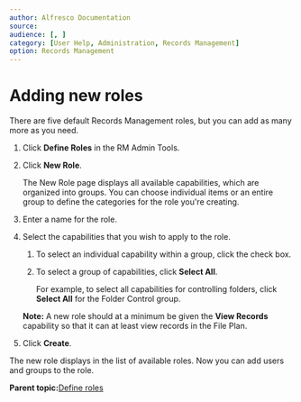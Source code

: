 ```yaml
---
author: Alfresco Documentation
source: 
audience: [, ]
category: [User Help, Administration, Records Management]
option: Records Management
---
```


# Adding new roles

There are five default Records Management roles, but you can add as many more as you need.

1.  Click **Define Roles** in the RM Admin Tools.

2.  Click **New Role**.

    The New Role page displays all available capabilities, which are organized into groups. You can choose individual items or an entire group to define the categories for the role you're creating.

3.  Enter a name for the role.

4.  Select the capabilities that you wish to apply to the role.

    1.  To select an individual capability within a group, click the check box.

    2.  To select a group of capabilities, click **Select All**.

        For example, to select all capabilities for controlling folders, click **Select All** for the Folder Control group.

    **Note:** A new role should at a minimum be given the **View Records** capability so that it can at least view records in the File Plan.

5.  Click **Create**.


The new role displays in the list of available roles. Now you can add users and groups to the role.

**Parent topic:**[Define roles](../concepts/rm-roles-intro.md)

